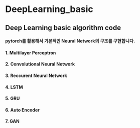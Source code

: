 # DeepLearning_basic
## Deep Learning basic algorithm code

#### pytorch를 활용해서 기본적인 Neural Network의 구조를 구현합니다.

#### 1. Multilayer Perceptron
#### 2. Convolutional Neural Network
#### 3. Reccurent Neural Network
#### 4. LSTM
#### 5. GRU
#### 6. Auto Encoder
#### 7. GAN
